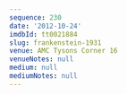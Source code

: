 ```yaml
---
sequence: 230
date: '2012-10-24'
imdbId: tt0021884
slug: frankenstein-1931
venue: AMC Tysons Corner 16
venueNotes: null
medium: null
mediumNotes: null
---
```


